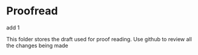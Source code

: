# Proofread

add 1

This folder stores the draft used for proof reading. Use github to review all the changes being made
